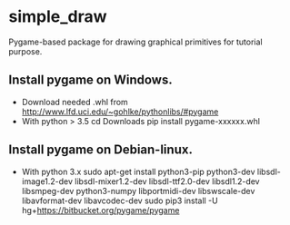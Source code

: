 # simple_draw

Pygame-based package for drawing graphical primitives for tutorial purpose.

## Install pygame on Windows.
 
* Download needed .whl from http://www.lfd.uci.edu/~gohlke/pythonlibs/#pygame
* With python > 3.5
    cd Downloads
    pip install pygame-xxxxxx.whl

## Install pygame on Debian-linux. 

* With python 3.x
    sudo apt-get install python3-pip python3-dev libsdl-image1.2-dev libsdl-mixer1.2-dev libsdl-ttf2.0-dev libsdl1.2-dev libsmpeg-dev python3-numpy libportmidi-dev libswscale-dev libavformat-dev libavcodec-dev
    sudo pip3 install -U hg+https://bitbucket.org/pygame/pygame
